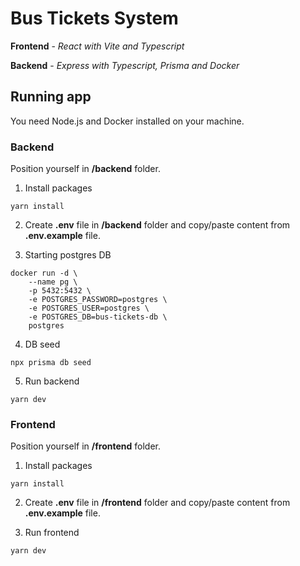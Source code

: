 # Bus Tickets System

**Frontend** - _React with Vite and Typescript_

**Backend** - _Express with Typescript, Prisma and Docker_

## Running app

You need Node.js and Docker installed on your machine.

### Backend

Position yourself in **/backend** folder.

1. Install packages

```
yarn install
```

2. Create **.env** file in **/backend** folder and copy/paste content from **.env.example** file.

3. Starting postgres DB

```
docker run -d \
    --name pg \
    -p 5432:5432 \
    -e POSTGRES_PASSWORD=postgres \
    -e POSTGRES_USER=postgres \
    -e POSTGRES_DB=bus-tickets-db \
    postgres
```

4. DB seed

```
npx prisma db seed
```

5. Run backend

```
yarn dev
```

### Frontend

Position yourself in **/frontend** folder.

1. Install packages

```
yarn install
```

2. Create **.env** file in **/frontend** folder and copy/paste content from **.env.example** file.

3. Run frontend

```
yarn dev
```
